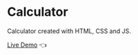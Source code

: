 # Calculator

Calculator created with HTML, CSS and JS.

[Live Demo](https://cheikhsall95.github.io/Calculator/) :point_left:


